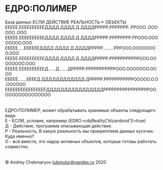 # ЕДРО:ПОЛИМЕР
База данных ЕСЛИ    ДЕЙСТВИЕ       РЕАЛЬНОСТЬ->       ОБЪЕКТЫ <br/>
ЕЕЕЕЕ.ЕЕЕЕЕЕЕЕЕЕДДДД.ДДДД.Д.ДДДДРРРРР.РРРРРРР..РРООО..ОООООО..ООО<br/>
ЕЕЕЕЕ.ЕЕЕЕЕЕЕЕЕЕДДДД.ДДДД.Д.ДДДДРРРРР.РРРРРРРР.РРООО.ОООООООО.ООО<br/>
ЕЕЕЕЕ.....ЕЕЕЕЕЕДДДД.ДДДД.Д.ДДДДРРРРР.........РРРООО.ОООООООО.ООО<br/>
EЕЕЕЕ.ЕЕЕЕЕЕЕЕЕЕДДДД.ДДДД.Д.ДДДДРРРРР.РРРРРРРРРРРООО.ОООООООО.ООО<br/>
ЕЕЕЕЕ.ЕЕЕЕЕЕЕЕЕЕД......Д.......ДРРРРР.РРРРРРРРРРРООО.ООООООО.ОООО<br/>
ЕЕЕЕЕ.......ЕЕЕЕД.ДДДДДДДДДДДД.ДРРРРР.РРРРРРРРРРРООООО.О.О.ОООООО<br/>
ЕЕЕЕЕЕЕЕЕЕЕЕЕЕЕЕДДДДДДДДДДДДДДДДРРРРРРРРРРРРРРРРРОООООООООООООООО<br/>
<br/>
<br/>
ЕДРО:ПОЛИМЕР, может обрабатывать хранимые объекты следующего вида:<br/>
Е - ЕСЛИ, условие, например (EDRO->objReality['bIzandroid']!=true)<br/>
Д - Действие, программа описывающая действие.<br/>
Р - Реальность, В какую  реальность мы прикрепляем данных кусочек. Куда именно?<br/>
О - всё вместе, это надор активных объектов, которые готовы работать совместно.<br/><br/>
<br/>
© Andrey Chekmaryov tubmulur@yandex.ru 2020<br/>


